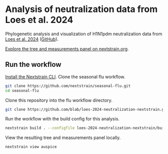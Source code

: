 # Analysis of neutralization data from Loes et al. 2024

Phylogenetic analysis and visualization of H1N1pdm neutralization data from [Loes et al. 2024](https://doi.org/10.1128/jvi.00689-24) ([GitHub](https://github.com/jbloomlab/flu_seqneut_DRIVE_2021-22_repeat_vax/)).

[Explore the tree and measurements panel on nextstrain.org](https://nextstrain.org/groups/blab/loes-2024/ha?p=grid).

## Run the workflow

[Install the Nextstrain CLI](https://docs.nextstrain.org/en/latest/install.html).
Clone the seasonal flu workflow.

``` bash
git clone https://github.com/nextstrain/seasonal-flu.git
cd seasonal-flu
```

Clone this repository into the flu workflow directory.

``` bash
git clone https://github.com/blab/loes-2024-neutralization-nextstrain.git
```

Run the workflow with the build config for this analysis.

``` bash
nextstrain build . --configfile loes-2024-neutralization-nextstrain/build-configs/loes.yaml
```

View the resulting tree and measurements panel locally.

``` bash
nextstrain view auspice
```
